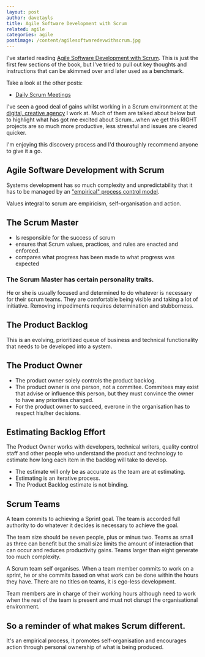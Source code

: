 ```yaml
---
layout: post
author: davetayls
title: Agile Software Development with Scrum
related: agile
categories: agile
postimage: /content/agilesoftwaredevwithscrum.jpg
---
```


I've started reading [Agile Software Development with Scrum](http://www.amazon.co.uk/gp/product/0132074893). This is just the first few sections of the book, but I've tried to pull out key thoughts and instructions that can be skimmed over and later used as a benchmark.

Take a look at the other posts:

*	[Daily Scrum Meetings](http://the-taylors.org/blog/2011/03/15/daily-scrum-meetings/)

I've seen a good deal of gains whilst working in a Scrum environment at the [digital, creative agency](http://www.aqueduct.co.uk) I work at. Much of them are talked about below but to highlight what has got me excited about Scrum...when we get this RIGHT projects are so much more productive, less stressful and issues are cleared quicker.

I'm enjoying this discovery process and I'd thouroughly recommend anyone to give it a go.

Agile Software Development with Scrum
------------------------------------------

Systems development has so much complexity and unpredictability that it has to be managed by an ["empirical" process control model][1].

Values integral to scrum are empiricism, self-organisation and action.

The Scrum Master
------------------------

*	Is responsible for the success of scrum
*	ensures that Scrum values, practices, and rules are enacted and enforced.
*	compares what progress has been made to what progress was expected

### The Scrum Master has certain personality traits.

He or she is usually focused and determined to do whatever is necessary for their scrum teams. They are comfortable being visible and taking a lot of initiative. Removing impediments requires determination and stubborness.

The Product Backlog
--------------------------

This is an evolving, prioritized queue of business and technical functionality that needs to be developed into a system.

The Product Owner
-------------------------

*	The product owner solely controls the product backlog.
*	The product owner is one person, not a commitee. Commitees may exist that advise or influence this person, but they must convince the owner to have any priorities changed.
*	For the product owner to succeed, everone in the organisation has to respect his/her decisions.

Estimating Backlog Effort
--------------------------------

The Product Owner works with developers, technical writers, quality control staff and other people who understand the product and technology to estimate how long each item in the backlog will take to develop.

*	The estimate will only be as accurate as the team are at estimating.
*	Estimating is an iterative process.
*	The Product Backlog estimate is not binding.

Scrum Teams
------------------

A team commits to achieving a Sprint goal. The team is accorded full authority to do whatever it decides is necessary to achieve the goal.

The team size should be seven people, plus or minus two. Teams as small as three can benefit but the small size limits the amount of interaction that can occur and reduces productivity gains. Teams larger than eight generate too much complexity.

A Scrum team self organises. When a team member commits to work on a sprint, he or she commits based on what work can be done within the hours they have. There are no titles on teams, it is ego-less development.

Team members are in charge of their working hours although need to work when the rest of the team is present and must not disrupt the organisational environment.

So a reminder of what makes Scrum different.
----------------------------------------------
It's an empirical process, it promotes self-organisation and encourages action through personal ownership of what is being produced.

 [1]: http://en.wikipedia.org/wiki/Empirical_process_(process_control_model) "Empirical Model"

